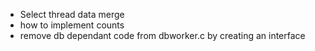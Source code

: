 - Select thread data merge
- how to implement counts
- remove db dependant code from dbworker.c by creating an interface